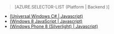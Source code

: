 > [AZURE.SELECTOR-LIST (Platform | Backend )]
- [(Universal Windows C# | Javascript)](../articles/mobile-services-windows-store-dotnet-single-sign-on.md)
- [(Windows 8 JavaScript | Javascript)](../articles/mobile-services-windows-store-javascript-single-sign-on.md)
- [(Windows Phone 8 (Silverlight) | Javascript)](../articles/mobile-services-windows-phone-single-sign-on.md)
